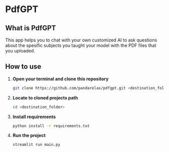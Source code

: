 # PdfGPT
## What is PdfGPT
This app helps you to chat with your own customized AI to ask questions about the spesific subjects you taught your model with the PDF files that you uploaded.
## How to use
1. **Open your terminal and clone this repository**
   ```bash
   git clone https://github.com/pandarelax/pdfgpt.git <destination_folder>
   ```
2. **Locate to cloned projects path**
   ```bash
   cd <destination_folder>
3. **Install requirements**
   ```bash
   python install -r requirements.txt
   ```
4. **Run the project**
   ```bash
   streamlit run main.py
   ```
